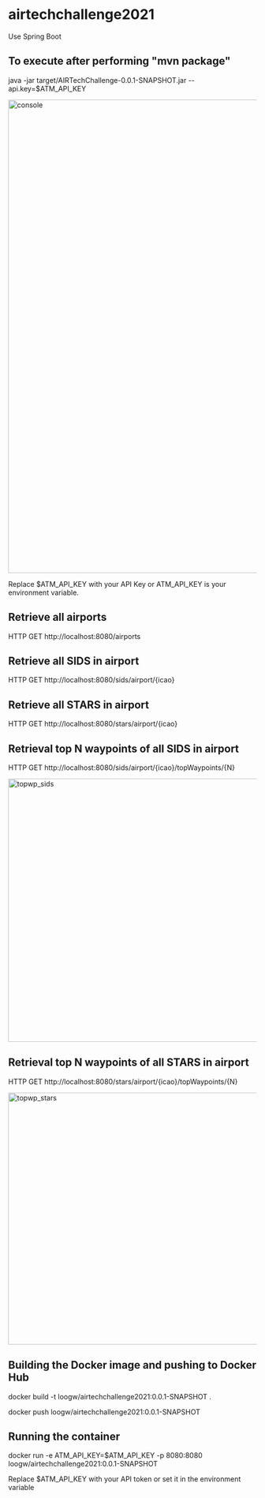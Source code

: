 # airtechchallenge2021

Use Spring Boot 

## To execute after performing "mvn package"
 java -jar target/AIRTechChallenge-0.0.1-SNAPSHOT.jar --api.key=$ATM_API_KEY 
 
 <img width="960" alt="console" src="https://user-images.githubusercontent.com/6189477/120899476-81b2b780-c662-11eb-8b43-46d334cdc0da.PNG">

Replace $ATM_API_KEY with your API Key or ATM_API_KEY is your environment variable. 

## Retrieve all airports
HTTP GET http://localhost:8080/airports 

## Retrieve all SIDS in airport
HTTP GET http://localhost:8080/sids/airport/{icao}

## Retrieve all STARS in airport
HTTP GET http://localhost:8080/stars/airport/{icao}

## Retrieval top N waypoints of all SIDS in airport
HTTP GET http://localhost:8080/sids/airport/{icao}/topWaypoints/{N}

<img width="534" alt="topwp_sids" src="https://user-images.githubusercontent.com/6189477/121049476-4ba03f80-c7ea-11eb-8d12-c7327c57cc04.PNG">

## Retrieval top N waypoints of all STARS in airport
HTTP GET http://localhost:8080/stars/airport/{icao}/topWaypoints/{N}

<img width="511" alt="topwp_stars" src="https://user-images.githubusercontent.com/6189477/121049504-52c74d80-c7ea-11eb-810a-d6a03ce9b1aa.PNG">

## Building the Docker image and pushing to Docker Hub
docker build -t loogw/airtechchallenge2021:0.0.1-SNAPSHOT .

docker push loogw/airtechchallenge2021:0.0.1-SNAPSHOT

## Running the container
docker run -e ATM_API_KEY=$ATM_API_KEY -p 8080:8080 loogw/airtechchallenge2021:0.0.1-SNAPSHOT

Replace $ATM_API_KEY with your API token or set it in the environment variable
